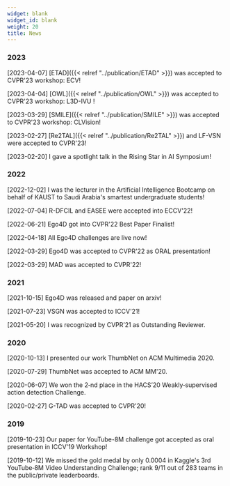 ```yaml
---
widget: blank
widget_id: blank
weight: 20
title: News
---
```


### 2023

[2023-04-07] [ETAD]({{< relref "../publication/ETAD" >}}) was accepted to CVPR'23 workshop: ECV!

[2023-04-04] [OWL]({{< relref "../publication/OWL" >}}) was accepted to CVPR'23 workshop: L3D-IVU !

[2023-03-29] [SMILE]({{< relref "../publication/SMILE" >}}) was accepted to CVPR'23 workshop: CLVision!

[2023-02-27] [Re2TAL]({{< relref "../publication/Re2TAL" >}}) and LF-VSN were accepted to CVPR'23!

[2023-02-20] I gave a spotlight talk in the Rising Star in AI Symposium!

### 2022

[2022-12-02] I was the lecturer in the Artificial Intelligence Bootcamp on behalf of KAUST to Saudi Arabia's smartest undergraduate students!

[2022-07-04] R-DFCIL and EASEE were accepted into ECCV'22!

[2022-06-21] Ego4D got into CVPR'22 Best Paper Finalist!

[2022-04-18] All Ego4D challenges are live now!

[2022-03-29] Ego4D was accepted to CVPR'22 as ORAL presentation!

[2022-03-29] MAD was accepted to CVPR'22!

### 2021 
[2021-10-15] Ego4D was released and paper on arxiv!

[2021-07-23] VSGN was accepted to ICCV'21!

[2021-05-20] I was recognized by CVPR’21 as Outstanding Reviewer.

### 2020 
[2020-10-13] I presented our work ThumbNet on ACM Multimedia 2020.

[2020-07-29] ThumbNet was accepted to ACM MM'20.

[2020-06-07] We won the 2‑nd place in the HACS’20 Weakly‑supervised action detection Challenge.

[2020-02-27] G-TAD was accepted to CVPR'20!

### 2019
[2019-10-23] Our paper for YouTube-8M challenge got accepted as oral presentation in ICCV'19 Workshop!

[2019-10-12] We missed the gold medal by only 0.0004 in Kaggle's 3rd YouTube‑8M Video Understanding Challenge; rank 9/11 out of 283 teams in the public/private leaderboards.



